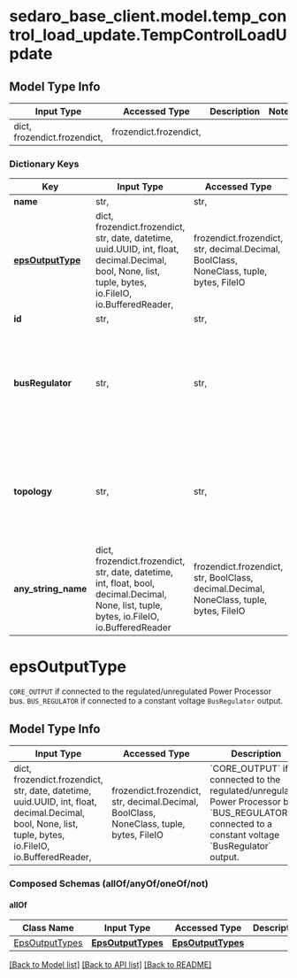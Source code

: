 # sedaro_base_client.model.temp_control_load_update.TempControlLoadUpdate

## Model Type Info
Input Type | Accessed Type | Description | Notes
------------ | ------------- | ------------- | -------------
dict, frozendict.frozendict,  | frozendict.frozendict,  |  | 

### Dictionary Keys
Key | Input Type | Accessed Type | Description | Notes
------------ | ------------- | ------------- | ------------- | -------------
**name** | str,  | str,  |  | 
**[epsOutputType](#epsOutputType)** | dict, frozendict.frozendict, str, date, datetime, uuid.UUID, int, float, decimal.Decimal, bool, None, list, tuple, bytes, io.FileIO, io.BufferedReader,  | frozendict.frozendict, str, decimal.Decimal, BoolClass, NoneClass, tuple, bytes, FileIO | &#x60;CORE_OUTPUT&#x60; if connected to the regulated/unregulated Power Processor bus.  &#x60;BUS_REGULATOR&#x60; if connected to a constant voltage &#x60;BusRegulator&#x60; output. | 
**id** | str,  | str,  |  | [optional] 
**busRegulator** | str,  | str,  | Relationship to zero or one &#x60;BusRegulator&#x60; blocks. Reverse key: &#x60;BusRegulator.loads&#x60;. On delete: &#x60;RESTRICT&#x60; (prevent referenced block from being deleted while relationship to this one exists). | [optional] 
**topology** | str,  | str,  | Relationship to zero or one &#x60;Topology&#x60; blocks. Reverse key: &#x60;Topology.loads&#x60;. On delete: &#x60;SET_NONE&#x60; (set relationship field to &#x60;None&#x60; when referenced block is deleted). | [optional] 
**any_string_name** | dict, frozendict.frozendict, str, date, datetime, int, float, bool, decimal.Decimal, None, list, tuple, bytes, io.FileIO, io.BufferedReader | frozendict.frozendict, str, BoolClass, decimal.Decimal, NoneClass, tuple, bytes, FileIO | any string name can be used but the value must be the correct type | [optional]

# epsOutputType

`CORE_OUTPUT` if connected to the regulated/unregulated Power Processor bus.  `BUS_REGULATOR` if connected to a constant voltage `BusRegulator` output.

## Model Type Info
Input Type | Accessed Type | Description | Notes
------------ | ------------- | ------------- | -------------
dict, frozendict.frozendict, str, date, datetime, uuid.UUID, int, float, decimal.Decimal, bool, None, list, tuple, bytes, io.FileIO, io.BufferedReader,  | frozendict.frozendict, str, decimal.Decimal, BoolClass, NoneClass, tuple, bytes, FileIO | &#x60;CORE_OUTPUT&#x60; if connected to the regulated/unregulated Power Processor bus.  &#x60;BUS_REGULATOR&#x60; if connected to a constant voltage &#x60;BusRegulator&#x60; output. | 

### Composed Schemas (allOf/anyOf/oneOf/not)
#### allOf
Class Name | Input Type | Accessed Type | Description | Notes
------------- | ------------- | ------------- | ------------- | -------------
[EpsOutputTypes](EpsOutputTypes.md) | [**EpsOutputTypes**](EpsOutputTypes.md) | [**EpsOutputTypes**](EpsOutputTypes.md) |  | 

[[Back to Model list]](../../README.md#documentation-for-models) [[Back to API list]](../../README.md#documentation-for-api-endpoints) [[Back to README]](../../README.md)

